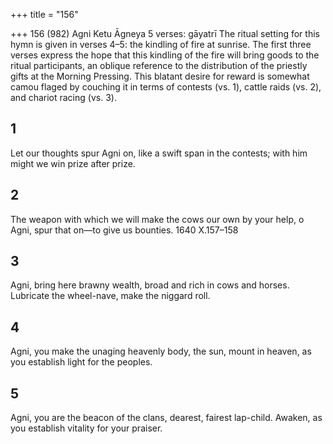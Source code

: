 +++
title = "156"

+++
156 (982) Agni
Ketu Āgneya
5 verses: gāyatrī
The ritual setting for this hymn is given in verses 4–5: the kindling of fire at sunrise.  The first three verses express the hope that this kindling of the fire will bring goods  to the ritual participants, an oblique reference to the distribution of the priestly  gifts at the Morning Pressing. This blatant desire for reward is somewhat camou
flaged by couching it in terms of contests (vs. 1), cattle raids (vs. 2), and chariot  racing (vs. 3).
## 1
Let our thoughts spur Agni on, like a swift span in the contests;
with him might we win prize after prize.
## 2
The weapon with which we will make the cows our own by your help,  o Agni,
spur that on—to give us bounties.
1640 X.157–158
## 3
Agni, bring here brawny wealth, broad and rich in cows and horses. Lubricate the wheel-nave, make the niggard roll.
## 4
Agni, you make the unaging heavenly body, the sun, mount in heaven, as you establish light for the peoples.
## 5
Agni, you are the beacon of the clans, dearest, fairest lap-child.
Awaken, as you establish vitality for your praiser.
